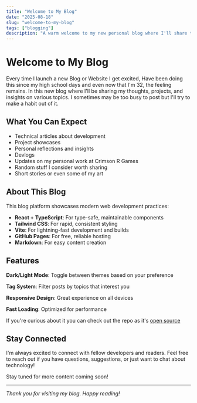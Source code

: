 ```yaml
---
title: "Welcome to My Blog"
date: "2025-08-18"
slug: "welcome-to-my-blog"
tags: ["blogging"]
description: "A warm welcome to my new personal blog where I'll share thoughts, projects, and insights."
---
```


# Welcome to My Blog

Every time I launch a new Blog or Website I get excited, Have been doing this since my high school days and even now that I'm 32, the feeling remains. In this new blog where I'll be sharing my thoughts, projects, and insights on various topics. I sometimes may be too busy to post but I'll try to make a habit out of it. 

## What You Can Expect

- Technical articles about development
- Project showcases
- Personal reflections and insights
- Devlogs 
- Updates on my personal work at Crimson R Games
- Random stuff I consider worth sharing
- Short stories or even some of my art

## About This Blog

This blog platform showcases modern web development practices:

- **React + TypeScript**: For type-safe, maintainable components
- **Tailwind CSS**: For rapid, consistent styling
- **Vite**: For lightning-fast development and builds
- **GitHub Pages**: For free, reliable hosting
- **Markdown**: For easy content creation

## Features

**Dark/Light Mode**: Toggle between themes based on your preference

**Tag System**: Filter posts by topics that interest you

**Responsive Design**: Great experience on all devices

**Fast Loading**: Optimized for performance

If you're curious about it you can check out the repo as it's [open source](https://github.com/aldoram5/aldoram5.github.io)

## Stay Connected

I'm always excited to connect with fellow developers and readers. Feel free to reach out if you have questions, suggestions, or just want to chat about technology!

Stay tuned for more content coming soon!

---

*Thank you for visiting my blog. Happy reading!*